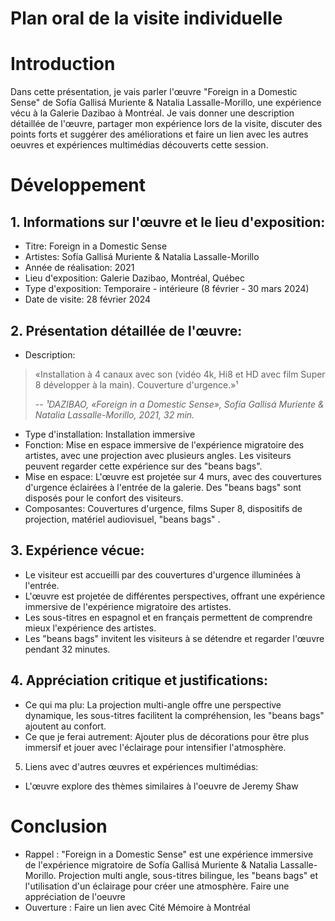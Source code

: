 # Plan oral de la visite individuelle

# Introduction
Dans cette présentation, je vais parler l'œuvre "Foreign in a Domestic Sense" de Sofía Gallisá Muriente & Natalia Lassalle-Morillo, une expérience vécu à la Galerie Dazibao à Montréal. Je vais donner une description détaillée de l'œuvre, partager mon expérience lors de la visite, discuter des points forts et suggérer des améliorations et faire un lien avec les autres oeuvres et expériences multimédias découverts cette session.

# Développement

## 1.	Informations sur l'œuvre et le lieu d'exposition:
*	Titre: Foreign in a Domestic Sense
*	Artistes: Sofía Gallisá Muriente & Natalia Lassalle-Morillo
*	Année de réalisation: 2021
*	Lieu d'exposition: Galerie Dazibao, Montréal, Québec
*	Type d'exposition: Temporaire - intérieure (8 février - 30 mars 2024)
*	Date de visite: 28 février 2024

## 2.	Présentation détaillée de l'œuvre:
*	Description:
 > «Installation à 4 canaux avec son (vidéo 4k, Hi8 et HD avec film Super 8 développer à la main). Couverture d'urgence.»¹
>
> -- <cite>¹DAZIBAO, «Foreign in a Domestic Sense», Sofía Gallisá Muriente & Natalia Lassalle-Morillo, 2021, 32 min.</cite>

*	Type d'installation: Installation immersive
*	Fonction: Mise en espace immersive de l'expérience migratoire des artistes, avec une projection avec plusieurs angles. Les visiteurs peuvent regarder cette expérience sur des "beans bags".
*	Mise en espace: L'œuvre est projetée sur 4 murs, avec des couvertures d'urgence éclairées à l'entrée de la galerie. Des "beans bags" sont disposés pour le confort des visiteurs.
*	Composantes: Couvertures d'urgence, films Super 8, dispositifs de projection, matériel audiovisuel, "beans bags" .


## 3.	Expérience vécue:
*	Le visiteur est accueilli par des couvertures d'urgence illuminées à l'entrée.
*	L'œuvre est projetée de différentes perspectives, offrant une expérience immersive de l'expérience migratoire des artistes.
*	Les sous-titres en espagnol et en français permettent de comprendre mieux l'expérience des artistes.
*	Les "beans bags" invitent les visiteurs à se détendre et regarder l'œuvre pendant 32 minutes.

## 4.	Appréciation critique et justifications:
* Ce qui ma plu: La projection multi-angle offre une perspective dynamique, les sous-titres facilitent la compréhension, les "beans bags" ajoutent au confort.
* Ce que je ferai autrement: Ajouter plus de décorations pour être plus immersif et jouer avec l'éclairage pour intensifier l'atmosphère.

5.	Liens avec d'autres œuvres et expériences multimédias:
*	L'œuvre explore des thèmes similaires à l'oeuvre de Jeremy Shaw

# Conclusion 
* Rappel : "Foreign in a Domestic Sense" est une expérience immersive de l'expérience migratoire de Sofía Gallisá Muriente & Natalia Lassalle-Morillo. Projection multi angle, sous-titres bilingue, les "beans bags" et l'utilisation d'un éclairage pour créer une atmosphère. Faire une appréciation de l'oeuvre
* Ouverture : 	Faire un lien avec Cité Mémoire à Montréal




